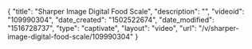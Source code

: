{
    "title": "Sharper Image Digital Food Scale",
    "description": "",
    "videoid": "109990304",
    "date_created": "1502522674",
    "date_modified": "1516728737",
    "type": "captivate",
    "layout": "video",
    "url": "\/v\/sharper-image-digital-food-scale\/109990304"
}